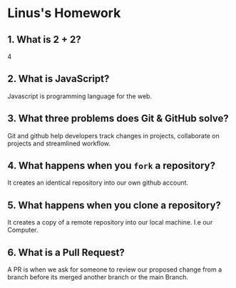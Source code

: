 # Linus's Homework

## 1. What is 2 + 2?

4

## 2. What is JavaScript?

Javascript is programming language for the web.

## 3. What three problems does Git & GitHub solve?

Git and github help developers track changes in projects, collaborate on projects and streamlined workflow.

## 4. What happens when you `fork` a repository?

It creates an identical repository into our own github account.

## 5. What happens when you clone a repository?

It creates a copy of a remote repository into our local machine. I.e our Computer.


## 6. What is a Pull Request?

A PR is when we ask for someone to review our proposed change from a branch before its merged another branch or the main Branch.
